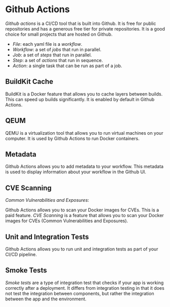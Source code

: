 # Github Actions

_Github actions_ is a CI/CD tool that is built into Github. It is free for public repositories and has a generous free tier for private repositories. It is a good choice for small projects that are hosted on Github.

- _File_: each yaml file is a _workflow_.
- _Workflow_: a set of _jobs_ that run in parallel.
- _Job_: a set of _steps_ that run in parallel.
- _Step_: a set of _actions_ that run in sequence.
- _Action_: a single task that can be run as part of a job.


## BuildKit Cache

BuildKit is a Docker feature that allows you to cache layers between builds. This can speed up builds significantly. It is enabled by default in Github Actions.

## QEUM

QEMU is a virtualization tool that allows you to run virtual machines on your computer. It is used by Github Actions to run Docker containers.

## Metadata

Github Actions allows you to add metadata to your workflow. This metadata is used to display information about your workflow in the Github UI.

## CVE Scanning

_Common Vulnerabilities and Exposures_:

Github Actions allows you to scan your Docker images for CVEs. This is a paid feature. _CVE Scanning_ is a feature that allows you to scan your Docker images for CVEs (Common Vulnerabilities and Exposures).

## Unit and Integration Tests

Github Actions allows you to run unit and integration tests as part of your CI/CD pipeline.

## Smoke Tests

_Smoke tests_ are a type of integration test that checks if your app is working correctly after a deployment. It differs from integration testing in that it does not test the integration between components, but rather the integration between the app and the environment.


